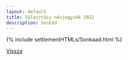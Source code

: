 ```yaml
---
layout: default
title: Választási névjegyzék 2022
description: Sonkád
---
```


{% include settlementHTMLs/Sonkaad.html %}

[Vissza](./)